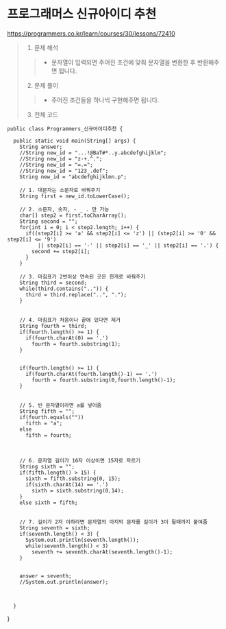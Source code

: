 # 프로그래머스 신규아이디 추천

https://programmers.co.kr/learn/courses/30/lessons/72410

> 1. 문제 해석
> > * 문자열이 입력되면 주어진 조건에 맞춰 문자열을 변환한 후 반환해주면 됩니다.
> 2. 문제 풀이
> > * 주어진 조건들을 하나씩 구현해주면 됩니다.
> 3. 전체 코드
> 


    public class Programmers_신규아이디추천 {

      public static void main(String[] args) {
        String answer;
        //String new_id = "...!@BaT#*..y.abcdefghijklm";
        //String new_id = "z-+.^.";
        //String new_id = "=.=";
        //String new_id = "123_.def";
        String new_id = "abcdefghijklmn.p";

        // 1. 대문자는 소문자로 바꿔주기
        String first = new_id.toLowerCase();

        // 2. 소문자, 숫자, - _ . 만 가능
        char[] step2 = first.toCharArray();
        String second = "";
        for(int i = 0; i < step2.length; i++) {
          if((step2[i] >= 'a' && step2[i] <= 'z') || (step2[i] >= '0' && step2[i] <= '9')
              || step2[i] == '-' || step2[i] == '_' || step2[i] == '.') {
            second += step2[i];
          }
        }

        // 3. 마침표가 2번이상 연속된 곳은 한개로 바꿔주기
        String third = second;
        while(third.contains("..")) {
          third = third.replace("..", ".");
        }


        // 4. 마침표가 처음이나 끝에 있다면 제거
        String fourth = third;
        if(fourth.length() >= 1) {
          if(fourth.charAt(0) == '.')
            fourth = fourth.substring(1);
        }


        if(fourth.length() >= 1) {
          if(fourth.charAt(fourth.length()-1) == '.')
            fourth = fourth.substring(0,fourth.length()-1);
        }


        // 5. 빈 문자열이라면 a를 넣어줌
        String fifth = "";
        if(fourth.equals("")) 
          fifth = "a";
        else 
          fifth = fourth;



        // 6. 문자열 길이가 16자 이상이면 15자로 자르기
        String sixth = "";
        if(fifth.length() > 15) {
          sixth = fifth.substring(0, 15);
          if(sixth.charAt(14) == '.')
            sixth = sixth.substring(0,14);
        }
        else sixth = fifth;


        // 7. 길이가 2자 이하라면 문자열의 마지막 문자를 길이가 3이 될때까지 붙여줌
        String seventh = sixth;
        if(seventh.length() < 3) {
          System.out.println(seventh.length());
          while(seventh.length() < 3)
            seventh += seventh.charAt(seventh.length()-1);
        }


        answer = seventh;
        //System.out.println(answer);



      }

  }
